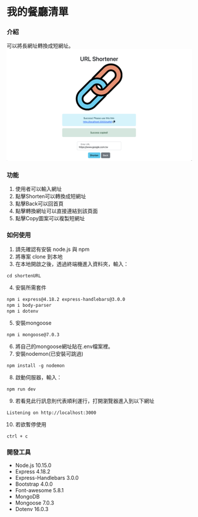 # 我的餐廳清單
### 介紹
可以將長網址轉換成短網址。
![Restaurant](https://github.com/thpss91103/shortenURL/blob/main/public/image/indexImg.png)
### 功能
1. 使用者可以輸入網址
2. 點擊Shorten可以轉換成短網址
3. 點擊Back可以回首頁
4. 點擊轉換網址可以直接連結到該頁面
5. 點擊Copy圖案可以複製短網址
### 如何使用
1. 請先確認有安裝 node.js 與 npm
2. 將專案 clone 到本地
3. 在本地開啟之後，透過終端機進入資料夾，輸入：
```
cd shortenURL
```
4. 安裝所需套件
```
npm i express@4.18.2 express-handlebars@3.0.0
npm i body-parser
npm i dotenv
```
5. 安裝mongoose
```
npm i mongoose@7.0.3
```
6. 將自己的mongoose網址貼在.env檔案裡。
7. 安裝nodemon(已安裝可跳過)
```
npm install -g nodemon
```
8. 啟動伺服器，輸入：
```
npm run dev
```
9. 若看見此行訊息則代表順利運行，打開瀏覽器進入到以下網址
```
Listening on http://localhost:3000
```
10. 若欲暫停使用
```
ctrl + c
```
### 開發工具
- Node.js 10.15.0
- Express 4.18.2
- Express-Handlebars 3.0.0
- Bootstrap 4.0.0
- Font-awesome 5.8.1
- MongoDB
- Mongoose 7.0.3
- Dotenv 16.0.3